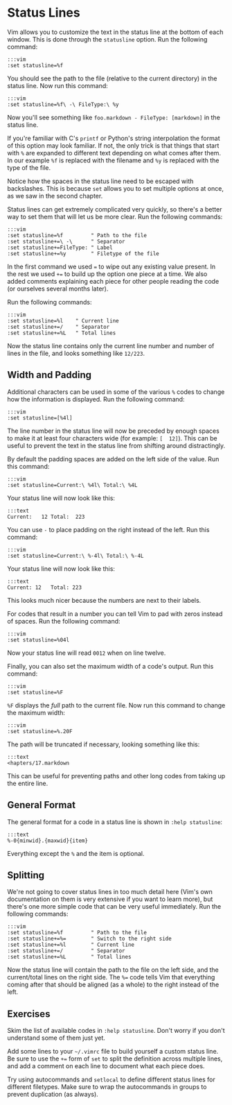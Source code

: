 Status Lines
============

Vim allows you to customize the text in the status line at the bottom of each
window.  This is done through the `statusline` option.  Run the following
command:

    :::vim
    :set statusline=%f

You should see the path to the file (relative to the current directory) in the
status line.  Now run this command:

    :::vim
    :set statusline=%f\ -\ FileType:\ %y

Now you'll see something like `foo.markdown - FileType: [markdown]` in the
status line.

If you're familiar with C's `printf` or Python's string interpolation the format
of this option may look familiar.  If not, the only trick is that things that
start with `%` are expanded to different text depending on what comes after
them.  In our example `%f` is replaced with the filename and `%y` is replaced
with the type of the file.

Notice how the spaces in the status line need to be escaped with backslashes.
This is because `set` allows you to set multiple options at once, as we saw in
the second chapter.

Status lines can get extremely complicated very quickly, so there's a better way
to set them that will let us be more clear.  Run the following commands:

    :::vim
    :set statusline=%f         " Path to the file
    :set statusline+=\ -\      " Separator
    :set statusline+=FileType: " Label
    :set statusline+=%y        " Filetype of the file

In the first command we used `=` to wipe out any existing value present.  In the
rest we used `+=` to build up the option one piece at a time.  We also added
comments explaining each piece for other people reading the code (or ourselves
several months later).

Run the following commands:

    :::vim
    :set statusline=%l    " Current line
    :set statusline+=/    " Separator
    :set statusline+=%L   " Total lines

Now the status line contains only the current line number and number of lines in
the file, and looks something like `12/223`.

Width and Padding
-----------------

Additional characters can be used in some of the various `%` codes to change how
the information is displayed.  Run the following command:

    :::vim
    :set statusline=[%4l]

The line number in the status line will now be preceded by enough spaces to make
it at least four characters wide (for example: `[  12]`).  This can be useful to
prevent the text in the status line from shifting around distractingly.

By default the padding spaces are added on the left side of the value.  Run this
command:

    :::vim
    :set statusline=Current:\ %4l\ Total:\ %4L

Your status line will now look like this:

    :::text
    Current:   12 Total:  223

You can use `-` to place padding on the right instead of the left.  Run this
command:

    :::vim
    :set statusline=Current:\ %-4l\ Total:\ %-4L

Your status line will now look like this:

    :::text
    Current: 12   Total: 223 

This looks much nicer because the numbers are next to their labels.

For codes that result in a number you can tell Vim to pad with zeros instead of
spaces.  Run the following command:

    :::vim
    :set statusline=%04l

Now your status line will read `0012` when on line twelve.

Finally, you can also set the maximum width of a code's output.  Run this
command:

    :::vim
    :set statusline=%F

`%F` displays the *full* path to the current file.  Now run this command to
change the maximum width:

    :::vim
    :set statusline=%.20F

The path will be truncated if necessary, looking something like this:

    :::text
    <hapters/17.markdown

This can be useful for preventing paths and other long codes from taking up the
entire line.

General Format
--------------

The general format for a code in a status line is shown in `:help statusline`:

    :::text
    %-0{minwid}.{maxwid}{item}

Everything except the `%` and the item is optional.

Splitting
---------

We're not going to cover status lines in too much detail here (Vim's own
documentation on them is very extensive if you want to learn more), but there's
one more simple code that can be very useful immediately.  Run the following
commands:

    :::vim
    :set statusline=%f         " Path to the file
    :set statusline+=%=        " Switch to the right side
    :set statusline+=%l        " Current line
    :set statusline+=/         " Separator
    :set statusline+=%L        " Total lines

Now the status line will contain the path to the file on the left side, and the
current/total lines on the right side.  The `%=` code tells Vim that everything
coming after that should be aligned (as a whole) to the right instead of the
left.

Exercises
---------

Skim the list of available codes in `:help statusline`.  Don't worry if you
don't understand some of them just yet.

Add some lines to your `~/.vimrc` file to build yourself a custom status line.
Be sure to use the `+=` form of `set` to split the definition across multiple
lines, and add a comment on each line to document what each piece does.

Try using autocommands and `setlocal` to define different status lines for
different filetypes.  Make sure to wrap the autocommands in groups to prevent
duplication (as always).
